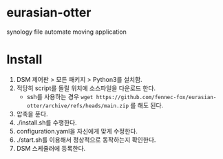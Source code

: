 # eurasian-otter
synology file automate moving application

# Install
1. DSM 제어판 > 모든 패키지 > Python3를 설치함.
2. 적당히 script를 돌릴 위치에 소스파일을 다운로드 한다.   
    - ssh를 사용하는 경우 `wget https://github.com/fennec-fox/eurasian-otter/archive/refs/heads/main.zip` 를 해도 된다.
3. 압축을 푼다.
4. ./install.sh를 수행한다.
5. configuration.yaml을 자신에게 맞게 수정한다.
6. ./start.sh를 이용해서 정상적으로 동작하는지 확인한다.
7. DSM 스케줄러에 등록한다.
